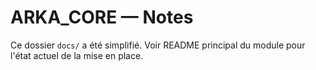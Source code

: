 # ARKA_CORE — Notes

Ce dossier `docs/` a été simplifié. Voir README principal du module pour l'état actuel de la mise en place.
